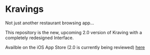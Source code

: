 # Kravings
Not just another restaurant browsing app...

This repository is the new, upcoming 2.0 version of Kraving with a completely redesigned Interface.

Availble on the iOS App Store (2.0 is currently being reviewed) [here]

[here]: https://itunes.apple.com/ca/app/kravings/id1276753730?mt=8

